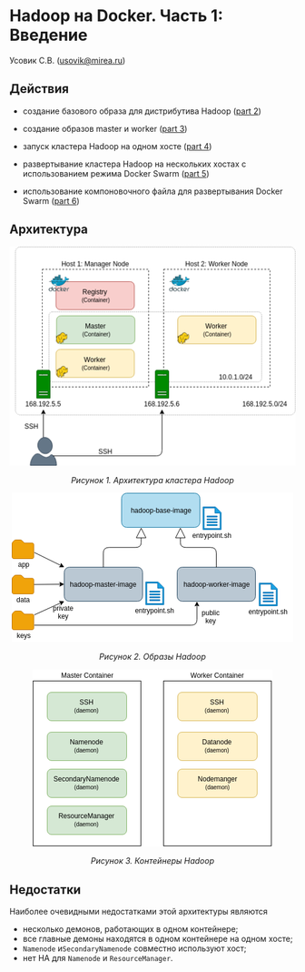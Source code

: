 # Hadoop на Docker. Часть 1: Введение

Усовик С.В. (usovik@mirea.ru)



## Действия

- создание базового образа для дистрибутива Hadoop ([part 2](hadoop_docker_part_2.md))

- создание образов master и worker ([part 3](hadoop_docker_part_3.md))

- запуск кластера Hadoop на одном хосте ([part 4](hadoop_docker_part_4.md))

- развертывание кластера Hadoop на нескольких хостах с использованием режима Docker Swarm ([part 5](hadoop_docker_part_5.md))

- использование компоновочного файла для развертывания Docker Swarm ([part 6](hadoop_docker_part_6.md))

  

## Архитектура

<center>

![ Hadoop Cluster Architecture](img/docker/hd_swarm_3.png "Hadoop Cluster Architecture")

<i>Рисунок 1. Архитектура кластера Hadoop</i>
</center>

<center>

![ Hadoop Images](img/docker/hd_cluster_images.png "Hadoop Images")

<i>Рисунок 2. Образы Hadoop</i>
</center>

<center>

![ Hadoop Containers](img/docker/hd_cluster_containers.png "Hadoop Containers")

<i>Рисунок 3. Контейнеры Hadoop</i>
</center>

## Недостатки

Наиболее очевидными недостатками этой архитектуры являются

- несколько демонов, работающих в одном контейнере;
- все главные демоны находятся в одном контейнере на одном хосте;
- `Namenode` и`SecondaryNamenode` совместно используют хост;
- нет HA для `Namenode` и `ResourceManager`.
